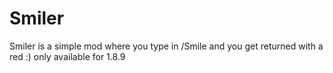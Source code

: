 # Smiler
Smiler is a simple mod where you type in /Smile
and you get returned with a red :)
only available for 1.8.9
